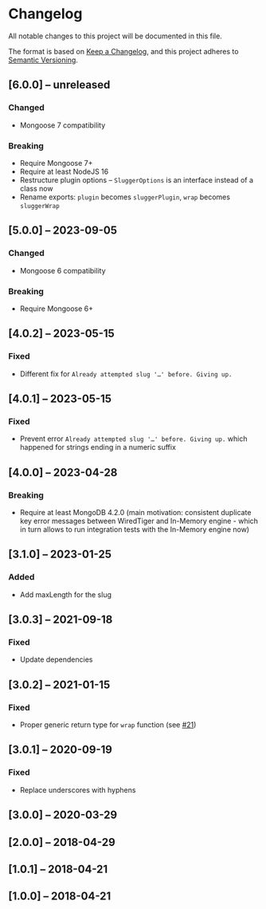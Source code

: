 # Changelog

All notable changes to this project will be documented in this file.

The format is based on [Keep a Changelog](https://keepachangelog.com/en/1.0.0/),
and this project adheres to [Semantic Versioning](https://semver.org/spec/v2.0.0.html).

## [6.0.0] – unreleased

### Changed
- Mongoose 7 compatibility

### Breaking
- Require Mongoose 7+
- Require at least NodeJS 16
- Restructure plugin options – `SluggerOptions` is an interface instead of a class now
- Rename exports: `plugin` becomes `sluggerPlugin`, `wrap` becomes `sluggerWrap`

## [5.0.0] – 2023-09-05

### Changed
- Mongoose 6 compatibility

### Breaking
- Require Mongoose 6+

## [4.0.2] – 2023-05-15

### Fixed
- Different fix for `Already attempted slug '…' before. Giving up.`

## [4.0.1] – 2023-05-15

### Fixed
- Prevent error `Already attempted slug '…' before. Giving up.` which happened for strings ending in a numeric suffix

## [4.0.0] – 2023-04-28

### Breaking
- Require at least MongoDB 4.2.0 (main motivation: consistent duplicate key error messages between WiredTiger and In-Memory engine - which in turn allows to run integration tests with the In-Memory engine now)

## [3.1.0] – 2023-01-25

### Added
- Add maxLength for the slug

## [3.0.3] – 2021-09-18

### Fixed
* Update dependencies

## [3.0.2] – 2021-01-15

### Fixed
* Proper generic return type for `wrap` function (see [#21](https://github.com/qqilihq/mongoose-slugger/issues/21))

## [3.0.1] – 2020-09-19
### Fixed
* Replace underscores with hyphens

## [3.0.0] – 2020-03-29
## [2.0.0] – 2018-04-29
## [1.0.1] – 2018-04-21
## [1.0.0] – 2018-04-21
